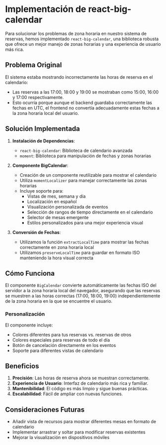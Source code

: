 # Implementación de react-big-calendar

Para solucionar los problemas de zona horaria en nuestro sistema de reservas, hemos implementado `react-big-calendar`, una biblioteca robusta que ofrece un mejor manejo de zonas horarias y una experiencia de usuario más rica.

## Problema Original

El sistema estaba mostrando incorrectamente las horas de reserva en el calendario:
- Las reservas a las 17:00, 18:00 y 19:00 se mostraban como 15:00, 16:00 y 17:00 respectivamente.
- Esto ocurría porque aunque el backend guardaba correctamente las fechas en UTC, el frontend no convertía adecuadamente estas fechas a la zona horaria local del usuario.

## Solución Implementada

1. **Instalación de Dependencias**:
   - `react-big-calendar`: Biblioteca de calendario avanzada
   - `moment`: Biblioteca para manipulación de fechas y zonas horarias

2. **Componente BigCalendar**:
   - Creación de un componente reutilizable para mostrar el calendario
   - Utiliza `momentLocalizer` para manejar correctamente las zonas horarias
   - Incluye soporte para:
     - Vistas de mes, semana y día
     - Localización en español
     - Visualización personalizada de eventos
     - Selección de rangos de tiempo directamente en el calendario
     - Selector de mesas emergente
     - Estilos personalizados para una mejor experiencia visual

3. **Conversión de Fechas**:
   - Utilizamos la función `extractLocalTime` para mostrar las fechas correctamente en zona horaria local
   - Utilizamos `preserveLocalTime` para guardar en formato ISO manteniendo la hora visual correcta

## Cómo Funciona

El componente `BigCalendar` convierte automáticamente las fechas ISO del servidor a la zona horaria local del navegador, asegurando que las reservas se muestren a las horas correctas (17:00, 18:00, 19:00) independientemente de la zona horaria en la que se encuentre el usuario.

### Personalización

El componente incluye:
- Colores diferentes para tus reservas vs. reservas de otros
- Colores especiales para reservas de todo el día
- Botón de cancelación directamente en los eventos
- Soporte para diferentes vistas de calendario

## Beneficios

1. **Precisión**: Las horas de reserva ahora se muestran correctamente.
2. **Experiencia de Usuario**: Interfaz de calendario más rica y familiar.
3. **Mantenibilidad**: El código es más limpio y sigue buenas prácticas.
4. **Escalabilidad**: Fácil de ampliar con nuevas funciones.

## Consideraciones Futuras

- Añadir vista de recursos para mostrar diferentes mesas en formato de calendario
- Implementar arrastrar y soltar para modificar reservas existentes
- Mejorar la visualización en dispositivos móviles
